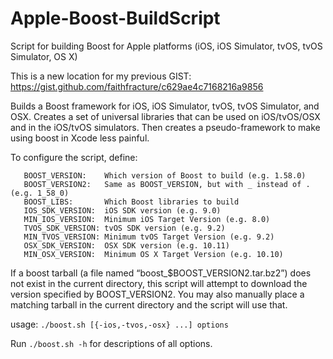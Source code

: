 # Apple-Boost-BuildScript
Script for building Boost for Apple platforms (iOS, iOS Simulator, tvOS, tvOS Simulator, OS X)

This is a new location for my previous GIST:
    https://gist.github.com/faithfracture/c629ae4c7168216a9856

Builds a Boost framework for iOS, iOS Simulator, tvOS, tvOS Simulator, and OSX.
Creates a set of universal libraries that can be used on iOS/tvOS/OSX and in the
iOS/tvOS simulators. Then creates a pseudo-framework to make using boost in Xcode
less painful.

To configure the script, define:
```
   BOOST_VERSION:    Which version of Boost to build (e.g. 1.58.0)
   BOOST_VERSION2:   Same as BOOST_VERSION, but with _ instead of . (e.g. 1_58_0)
   BOOST_LIBS:       Which Boost libraries to build
   IOS_SDK_VERSION:  iOS SDK version (e.g. 9.0)
   MIN_IOS_VERSION:  Minimum iOS Target Version (e.g. 8.0)
   TVOS_SDK_VERSION: tvOS SDK version (e.g. 9.2)
   MIN_TVOS_VERSION: Minimum tvOS Target Version (e.g. 9.2)
   OSX_SDK_VERSION:  OSX SDK version (e.g. 10.11)
   MIN_OSX_VERSION:  Minimum OS X Target Version (e.g. 10.10)
```

If a boost tarball (a file named “boost_$BOOST_VERSION2.tar.bz2”) does not
exist in the current directory, this script will attempt to download the
version specified by BOOST_VERSION2. You may also manually place a matching 
tarball in the current directory and the script will use that.

usage: `./boost.sh [{-ios,-tvos,-osx} ...] options`

Run `./boost.sh -h` for descriptions of all options.
